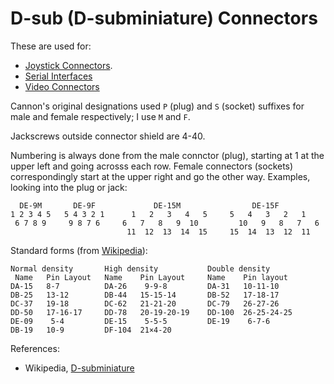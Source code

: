 D-sub (D-subminiature) Connectors
=================================

These are used for:
- [Joystick Connectors](joystick.md).
- [Serial Interfaces](serial.md)
- [Video Connectors](video.md)

Cannon's original designations used `P` (plug) and `S` (socket) suffixes
for male and female respectively; I use `M` and `F`.

Jackscrews outside connector shield are 4-40.

Numbering is always done from the male connctor (plug), starting at 1 at
the upper left and going acrosss each row. Female connectors (sockets)
correspondingly start at the upper right and go the other way. Examples,
looking into the plug or jack:

      DE-9M       DE-9F             DE-15M                DE-15F
    1 2 3 4 5   5 4 3 2 1      1   2   3   4   5     5   4   3   2   1
     6 7 8 9     9 8 7 6     6   7   8   9  10         10   9   8   7   6
                              11  12  13  14  15     15  14  13  12  11

Standard forms (from [Wikipedia][wp dsub]):

    Normal density       High density           Double density
     Name   Pin Layout   Name    Pin Layout     Name    Pin layout
    DA-15   8-7          DA-26    9-9-8         DA-31   10-11-10
    DB-25   13-12        DB-44   15-15-14       DB-52   17-18-17
    DC-37   19-18        DC-62   21-21-20       DC-79   26-27-26
    DD-50   17-16-17     DD-78   20-19-20-19    DD-100  26-25-24-25
    DE-09    5-4         DE-15    5-5-5         DE-19    6-7-6
    DB-19   10-9         DF-104  21×4-20


References:
- Wikipedia, [D-subminiature][wp dsub]


<!-------------------------------------------------------------------->
[wp dsub]: https://en.wikipedia.org/wiki/D-subminiature
